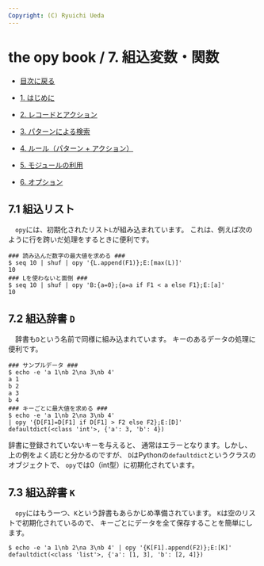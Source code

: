 ```yaml
---
Copyright: (C) Ryuichi Ueda
---
```


# the opy book / 7. 組込変数・関数


* [目次に戻る](/?page=opy_book)

* [1. はじめに](/?page=opy_intro)
* [2. レコードとアクション](/?page=opy_action)
* [3. パターンによる検索](/?page=opy_pattern)
* [4. ルール（パターン + アクション）](/?page=opy_rule)
* [5. モジュールの利用](/?page=opy_module)
* [6. オプション](/?page=opy_options)


## 7.1 組込リスト

　`opy`には、初期化されたリスト`L`が組み込まれています。
これは、例えば次のように行を跨いだ処理をするときに便利です。

```
### 読み込んだ数字の最大値を求める ###
$ seq 10 | shuf | opy '{L.append(F1)};E:[max(L)]'
10
### Lを使わないと面倒 ###
$ seq 10 | shuf | opy 'B:{a=0};{a=a if F1 < a else F1};E:[a]'
10
```

## 7.2 組込辞書 `D`

　辞書も`D`という名前で同様に組み込まれています。
キーのあるデータの処理に便利です。

```
### サンプルデータ ###
$ echo -e 'a 1\nb 2\na 3\nb 4'
a 1
b 2
a 3
b 4
### キーごとに最大値を求める ###
$ echo -e 'a 1\nb 2\na 3\nb 4' 
| opy '{D[F1]=D[F1] if D[F1] > F2 else F2};E:[D]'
defaultdict(<class 'int'>, {'a': 3, 'b': 4})
```

辞書に登録されていないキーを与えると、
通常はエラーとなります。しかし、上の例をよく読むと分かるのですが、
`D`はPythonの`defaultdict`というクラスのオブジェクトで、
`opy`では0（int型）に初期化されています。


## 7.3 組込辞書 `K`

　`opy`にはもう一つ、`K`という辞書もあらかじめ準備されています。
`K`は空のリストで初期化されているので、
キーごとにデータを全て保存することを簡単にします。

```
$ echo -e 'a 1\nb 2\na 3\nb 4' | opy '{K[F1].append(F2)};E:[K]'
defaultdict(<class 'list'>, {'a': [1, 3], 'b': [2, 4]})
```
